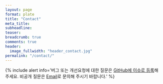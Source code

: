 ```yaml
---
layout: page
format: plate
title: "Contact"
meta_title:
subheadline:
teaser:
breadcrumb: true
comments: true
header:
  image_fullwidth: "header_contact.jpg"
permalink: "/contact/"
---
```


{% include alert info='버그 또는 개선요청에 대한 질문은 [GitHub에 이슈로 등록](https://github.com/aspectran-projects/aspectran/issues)해 주세요.
비공개 질문은 [Email](mailto:aspectran@gmail.com)로 문의해 주시기 바랍니다.' %}
